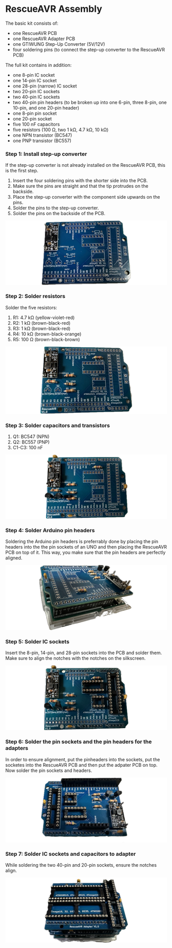 # RescueAVR Assembly

The basic kit consists of:

- one RescueAVR PCB
- one RescueAVR Adapter PCB
- one GTIWUNG Step-Up Converter (5V/12V)
- four soldering pins (to connect the step-up converter to the RescueAVR PCB)



The full kit contains in addition:

- one 8-pin IC socket
- one 14-pin IC socket
- one 28-pin (narrow) IC socket
- two 20-pin IC sockets
- two 40-pin IC sockets
- two 40-pin pin headers (to be broken up into one 6-pin, three 8-pin, one 10-pin, and one 20-pin header)
- one 8-pin pin socket
- one 20-pin socket
- five 100 nF capacitors
- five resistors (100 Ω, two 1 kΩ, 4.7 kΩ, 10 kΩ)
- one NPN transistor (BC547)
- one PNP transistor (BC557)



### Step 1: Install step-up converter

If the step-up converter is not already installed on the RescueAVR PCB, this is the first step. 

1. Insert the four soldering pins with the shorter side into the PCB.
2. Make sure the pins are straight and that the tip protrudes on the backside.
3. Place the step-up converter with the component side upwards on the pins.
4. Solder the pins to the step-up converter.
5. Solder the pins on the backside of the PCB.

![Step1](../pics/rescue-step1.jpg)



### Step 2: Solder resistors

Solder the five resistors:

1. R1: 4.7 kΩ (yellow-violet-red)
2. R2: 1 kΩ (brown-black-red)
3. R3: 1 kΩ (brown-black-red)
4. R4: 10 kΩ (brown-black-orange)
5. R5: 100 Ω (brown-black-brown)

![Step2](../pics/rescue-step2.jpg)



### Step 3: Solder capacitors and transistors

1. Q1: BC547 (NPN)
2. Q2: BC557 (PNP)
3. C1-C3: 100 nF



![Step3](../pics/rescue-step3.jpg)

### Step 4: Solder Arduino pin headers

Soldering the Arduino pin headers is preferrably done by placing the pin headers into the the pin sockets of an UNO and then placing the RescueAVR PCB on top of it. This way, you make sure that the pin headers are perfectly aligned.

![Step4](../pics/rescue-step4.jpg)



### Step 5: Solder IC sockets

Insert the 8-pin, 14-pin, and 28-pin sockets into the PCB and solder them. Make sure to align the notches with the notches on the silkscreen. 

![Step5](../pics/rescue-step5.jpg)

### Step 6: Solder the pin sockets and the pin headers for the adapters

In order to ensure alignment, put the pinheaders into the sockets, put the socketes into the RescueAVR PCB and then put the adpater PCB on top. Now solder the pin sockets and headers. 

![Step6](../pics/rescue-step6.jpg)

### Step 7: Solder IC sockets and capacitors to adapter

While soldering the two 40-pin and 20-pin sockets, ensure the notches align. 

![Step7](../pics/rescue-step7.jpg)